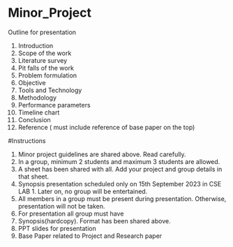# Minor_Project

Outline for presentation 

1. Introduction
2. Scope of the work
3. Literature survey
4. Pit falls of the work
5. Problem formulation
6. Objective
7. Tools and Technology
8. Methodology
9. Performance parameters
10. Timeline chart
11. Conclusion
12. Reference ( must include reference of base paper on the top)



#Instructions
1)	Minor project guidelines are shared above. Read carefully.
2)	In a group, minimum 2 students and maximum 3 students are allowed.
3)	A sheet has been shared with all. Add your project and group details in that sheet.
4)	Synopsis presentation scheduled only on 15th September 2023 in CSE LAB 1. Later on, no group will be entertained.
5)	All members in a group must be present during presentation. Otherwise, presentation will not be taken.
6)	For presentation all group must have
7)  Synopsis(hardcopy). Format has been shared above.
8)  PPT slides for presentation
9)  Base Paper related to Project and Research paper
